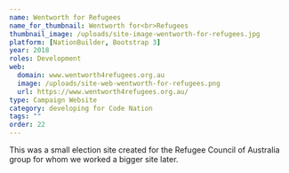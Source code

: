 ```yaml
---
name: Wentworth for Refugees
name_for_thumbnail: Wentworth for<br>Refugees
thumbnail_image: /uploads/site-image-wentworth-for-refugees.jpg
platform: [NationBuilder, Bootstrap 3]
year: 2018
roles: Development
web:
  domain: www.wentworth4refugees.org.au
  image: /uploads/site-web-wentworth-for-refugees.png
  url: https://www.wentworth4refugees.org.au/
type: Campaign Website
category: developing for Code Nation
tags: ""
order: 22
---
```


This was a small election site created for the Refugee Council of Australia group for whom we worked a bigger site later.